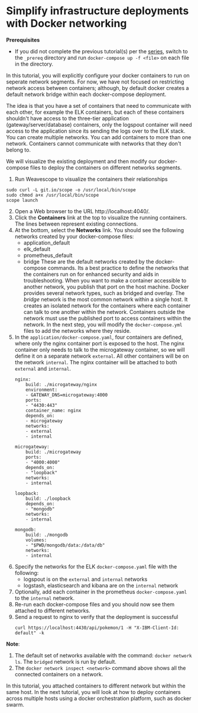 # Simplify infrastructure deployments with Docker networking

**Prerequisites**
 * If you did not complete the previous tutorial(s) per the [series](../master/README.md), switch to the `_prereq` directory and run `docker-compose up -f <file>` on each file in the directory.

In this tutorial, you will explicitly configure your docker containers to run on seperate network segments. For now, we have not focused on restricting network access between containers; although, by default docker creates a default network bridge within each docker-compose deployment. 

The idea is that you have a set of containers that need to communicate with each other, for example the ELK containers, but each of these containers shouldn't have access to the three-tier application (gateway/server/database) containers, only the logspout container will need access to the application since its sending the logs over to the ELK stack. You can create multiple networks. You can add containers to more than one network. Containers cannot communicate with networks that they don't belong to. 

We will visualize the existing deployment and then modify our docker-compose files to deploy the containers on different networks segments.

1. Run Weavescope to visualize the containers their relationships

```
sudo curl -L git.io/scope -o /usr/local/bin/scope
sudo chmod a+x /usr/local/bin/scope
scope launch
```
2. Open a Web browser to the URL http://localhost:4040/.
3. Click the **Containers** link at the top to visualize the running containers. The lines between represent existing connections.
4. At the bottom, select the **Networks** link. You should see the following networks created by your docker-compose files:
	* application_default
	* elk_default
	* prometheus_default
	* bridge
	These are the default networks created by the docker-compose commands. Its a best practice to define the networks that the containers run on for enhanced security and aids in troubleshooting. When you want to make a container accessible to another network, you publish that port on the host machine.
	Docker provides several network types, such as bridged and overlay. The *bridge* network is the most common network within a single host. It creates an isolated network for the containers where each container can talk to one another within the network. Containers outside the network must use the published port to access containers within the network.
	In the next step, you will modify the `docker-compose.yml` files to add the networks where they reside.
5. In the `application/docker-compose.yaml`, four containers are defined, where only the nginx container port is exposed to the host. The nginx container only needs to talk to the microgateway container, so we will define it on a separate network  `external`. All other containers will be on the network `internal`. The nginx container will be attached to both `external` and `internal`.
	```
	nginx:
		build: ./microgateway/nginx
		environment:
		- GATEWAY_DNS=microgateway:4000
		ports:
		- "4430:443"
		container_name: nginx
		depends_on:
		- microgateway
		networks: 
		- external
		- internal
		
	microgateway:
		build: ./microgateway
		ports:
		- "4000:4000"
		depends_on:
		- "loopback"
		networks: 
		- internal

	loopback:
		build: ./loopback
		depends_on:
		- "mongodb"
		networks: 
		- internal

	mongodb:
		build: ./mongodb
		volumes:
		- "$PWD/mongodb/data:/data/db"
		networks: 
		- internal
	```
6. Specify the networks for the ELK `docker-compose.yaml` file with the following:
	* logspout is on the `external` and `internal` networks
	* logstash, elasticsearch and kibana are on the `internal` network
7. Optionally, add each container in the prometheus `docker-compose.yaml` to the `internal` network.
8. Re-run each docker-compose files and you should now see them attached to different networks. 
9. Send a request to nginx to verify that the deployment is successful
	```
	curl https://localhost:4430/api/pokemon/1 -H "X-IBM-Client-Id: default" -k
	``` 

**Note**:
1. The default set of networks available with the command: `docker network ls`. The `bridged` network is run by default.
2. The `docker network inspect <network>` command above shows all the connected containers on a network.

In this tutorial, you attached containers to different network but within the same host. In the next tutorial, you will look at how to deploy containers across multiple hosts using a docker orchestration platform, such as docker swarm.